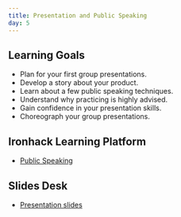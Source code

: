 ```yaml
---
title: Presentation and Public Speaking
day: 5
---
```


Learning Goals
--------------

- Plan for your first group presentations.
- Develop a story about your product.
- Learn about a few public speaking techniques.
- Understand why practicing is highly advised.
- Gain confidence in your presentation skills.
- Choreograph your group presentations.


Ironhack Learning Platform
--------------------------
- [Public Speaking](http://learn.ironhack.com/#/learning_unit/7028)


Slides Desk
-----------
- [Presentation slides](https://docs.google.com/presentation/d/1GpGbRwD3ZfWYhVNMY6Fg8vVTRpU6QEtZp-S4r8-Qwfo/edit#slide=id.g4123adfa1f_2_50)
